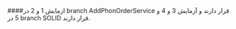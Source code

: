 ####ازمایش 1 و 2 در branch AddPhonOrderService قرار دارند و آزمایش 3 و 4 و 5 در branch SOLID قرار دارند.

